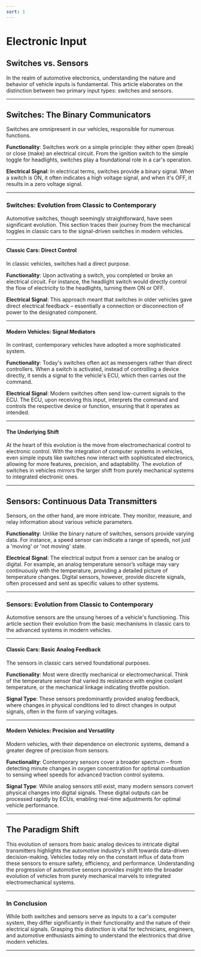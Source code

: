 ```yaml
---
sort: 1
---
```


# Electronic Input

## Switches vs. Sensors

In the realm of automotive electronics, understanding the nature and behavior of vehicle inputs is fundamental. This article elaborates on the distinction between two primary input types: switches and sensors.

---

## Switches: The Binary Communicators

Switches are omnipresent in our vehicles, responsible for numerous functions.

**Functionality**:
Switches work on a simple principle: they either open (break) or close (make) an electrical circuit. From the ignition switch to the simple toggle for headlights, switches play a foundational role in a car's operation.

**Electrical Signal**:
In electrical terms, switches provide a binary signal. When a switch is ON, it often indicates a high voltage signal, and when it's OFF, it results in a zero voltage signal.

---

### Switches: Evolution from Classic to Contemporary

Automotive switches, though seemingly straightforward, have seen significant evolution. This section traces their journey from the mechanical toggles in classic cars to the signal-driven switches in modern vehicles.

---

#### Classic Cars: Direct Control

In classic vehicles, switches had a direct purpose.

**Functionality**:
Upon activating a switch, you completed or broke an electrical circuit. For instance, the headlight switch would directly control the flow of electricity to the headlights, turning them ON or OFF.

**Electrical Signal**:
This approach meant that switches in older vehicles gave direct electrical feedback – essentially a connection or disconnection of power to the designated component.

---

#### Modern Vehicles: Signal Mediators

In contrast, contemporary vehicles have adopted a more sophisticated system.

**Functionality**:
Today's switches often act as messengers rather than direct controllers. When a switch is activated, instead of controlling a device directly, it sends a signal to the vehicle's ECU, which then carries out the command.

**Electrical Signal**:
Modern switches often send low-current signals to the ECU. The ECU, upon receiving this input, interprets the command and controls the respective device or function, ensuring that it operates as intended.

---

#### The Underlying Shift

At the heart of this evolution is the move from electromechanical control to electronic control. With the integration of computer systems in vehicles, even simple inputs like switches now interact with sophisticated electronics, allowing for more features, precision, and adaptability. The evolution of switches in vehicles mirrors the larger shift from purely mechanical systems to integrated electronic ones. 

---

## Sensors: Continuous Data Transmitters

Sensors, on the other hand, are more intricate. They monitor, measure, and relay information about various vehicle parameters.

**Functionality**:
Unlike the binary nature of switches, sensors provide varying data. For instance, a speed sensor can indicate a range of speeds, not just a 'moving' or 'not moving' state.

**Electrical Signal**:
The electrical output from a sensor can be analog or digital. For example, an analog temperature sensor’s voltage may vary continuously with the temperature, providing a detailed picture of temperature changes. Digital sensors, however, provide discrete signals, often processed and sent as specific values to other systems.

---

### Sensors: Evolution from Classic to Contemporary

Automotive sensors are the unsung heroes of a vehicle's functioning. This article section their evolution from the basic mechanisms in classic cars to the advanced systems in modern vehicles.

---

#### Classic Cars: Basic Analog Feedback

The sensors in classic cars served foundational purposes.

**Functionality**:
Most were directly mechanical or electromechanical. Think of the temperature sensor that varied its resistance with engine coolant temperature, or the mechanical linkage indicating throttle position.

**Signal Type**:
These sensors predominantly provided analog feedback, where changes in physical conditions led to direct changes in output signals, often in the form of varying voltages.

---

#### Modern Vehicles: Precision and Versatility

Modern vehicles, with their dependence on electronic systems, demand a greater degree of precision from sensors.

**Functionality**:
Contemporary sensors cover a broader spectrum – from detecting minute changes in oxygen concentration for optimal combustion to sensing wheel speeds for advanced traction control systems.

**Signal Type**:
While analog sensors still exist, many modern sensors convert physical changes into digital signals. These digital outputs can be processed rapidly by ECUs, enabling real-time adjustments for optimal vehicle performance.

---

## The Paradigm Shift

This evolution of sensors from basic analog devices to intricate digital transmitters highlights the automotive industry's shift towards data-driven decision-making. Vehicles today rely on the constant influx of data from these sensors to ensure safety, efficiency, and performance. Understanding the progression of automotive sensors provides insight into the broader evolution of vehicles from purely mechanical marvels to integrated electromechanical systems.

---

### In Conclusion

While both switches and sensors serve as inputs to a car's computer system, they differ significantly in their functionality and the nature of their electrical signals. Grasping this distinction is vital for technicians, engineers, and automotive enthusiasts aiming to understand the electronics that drive modern vehicles.

---


